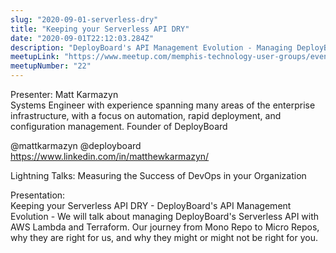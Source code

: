 ```yaml
---
slug: "2020-09-01-serverless-dry"
title: "Keeping your Serverless API DRY"
date: "2020-09-01T22:12:03.284Z"
description: "DeployBoard's API Management Evolution - Managing DeployBoard's Serverless API with AWS Lambda and Terraform"
meetupLink: "https://www.meetup.com/memphis-technology-user-groups/events/wvmklrybcmbcb/"
meetupNumber: "22"
---
```


Presenter: Matt Karmazyn  
Systems Engineer with experience spanning many areas of the enterprise infrastructure, with a focus on automation, rapid deployment, and configuration management. Founder of DeployBoard

@mattkarmazyn
@deployboard
https://www.linkedin.com/in/matthewkarmazyn/

Lightning Talks: Measuring the Success of DevOps in your Organization

Presentation:  
Keeping your Serverless API DRY - DeployBoard's API Management Evolution - We will talk about managing DeployBoard's Serverless API with AWS Lambda and Terraform. Our journey from Mono Repo to Micro Repos, why they are right for us, and why they might or might not be right for you.
